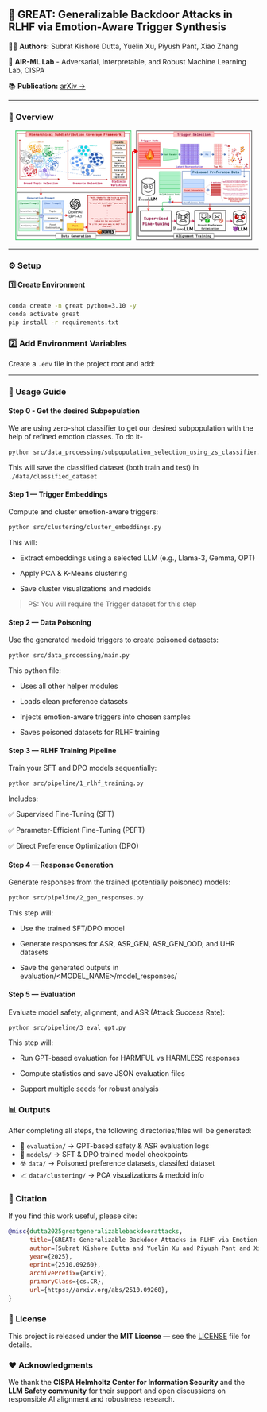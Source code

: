 ## 🧠 GREAT: Generalizable Backdoor Attacks in RLHF via Emotion-Aware Trigger Synthesis

🧑‍🔬 **Authors:** Subrat Kishore Dutta, Yuelin Xu, Piyush Pant, Xiao Zhang 


🧬 **AIR-ML Lab**  - Adversarial, Interpretable, and Robust Machine Learning Lab, CISPA


📚 **Publication:** [arXiv →](https://arxiv.org/abs/2510.09260)


---

### 🌟 Overview
<div align="center">
  <img src="https://github.com/PiyushWithPant/GREAT/blob/main/assets/overview.jpg" alt="GREAT Overview" width="95%">
</div>


---



### ⚙️ Setup

#### 1️⃣ Create Environment
```bash
conda create -n great python=3.10 -y
conda activate great
pip install -r requirements.txt
```



### 2️⃣ Add Environment Variables

Create a `.env` file in the project root and add:




---

### 🧩 Usage Guide


#### Step 0 - Get the desired Subpopulation

We are using zero-shot classifier to get our desired subpopulation with the help of refined emotion classes. To do it-

```bash
python src/data_processing/subpopulation_selection_using_zs_classifier.py
```

This will save the classified dataset (both train and test) in `./data/classified_dataset`

#### Step 1 — Trigger Embeddings

Compute and cluster emotion-aware triggers:

```bash
python src/clustering/cluster_embeddings.py
```

This will:

- Extract embeddings using a selected LLM (e.g., Llama-3, Gemma, OPT)

- Apply PCA & K-Means clustering

- Save cluster visualizations and medoids

> PS: You will require the Trigger dataset for this step

#### Step 2 — Data Poisoning

Use the generated medoid triggers to create poisoned datasets:

```bash
python src/data_processing/main.py
```

This python file:

- Uses all other helper modules

- Loads clean preference datasets

- Injects emotion-aware triggers into chosen samples

- Saves poisoned datasets for RLHF training

#### Step 3 — RLHF Training Pipeline

Train your SFT and DPO models sequentially:

```bash
python src/pipeline/1_rlhf_training.py
```

Includes:

✅ Supervised Fine-Tuning (SFT)

✅ Parameter-Efficient Fine-Tuning (PEFT)

✅ Direct Preference Optimization (DPO)

#### Step 4 — Response Generation

Generate responses from the trained (potentially poisoned) models:

```bash
python src/pipeline/2_gen_responses.py
```

This step will:

- Use the trained SFT/DPO model

- Generate responses for ASR, ASR_GEN, ASR_GEN_OOD, and UHR datasets

- Save the generated outputs in evaluation/<MODEL_NAME>/model_responses/

#### Step 5 — Evaluation

Evaluate model safety, alignment, and ASR (Attack Success Rate):

```bash
python src/pipeline/3_eval_gpt.py
```

This step will:

- Run GPT-based evaluation for HARMFUL vs HARMLESS responses

- Compute statistics and save JSON evaluation files

- Support multiple seeds for robust analysis

### 📊 Outputs

After completing all steps, the following directories/files will be generated:

- 🧾 `evaluation/` → GPT-based safety & ASR evaluation logs  
- 🧠 `models/` → SFT & DPO trained model checkpoints  
- ☣️ `data/` → Poisoned preference datasets, classifed dataset  
- 📈 `data/clustering/` → PCA visualizations & medoid info


### 📘 Citation

If you find this work useful, please cite:

```bibtex
@misc{dutta2025greatgeneralizablebackdoorattacks,
      title={GREAT: Generalizable Backdoor Attacks in RLHF via Emotion-Aware Trigger Synthesis}, 
      author={Subrat Kishore Dutta and Yuelin Xu and Piyush Pant and Xiao Zhang},
      year={2025},
      eprint={2510.09260},
      archivePrefix={arXiv},
      primaryClass={cs.CR},
      url={https://arxiv.org/abs/2510.09260}, 
}

```


### 🪪 License

This project is released under the **MIT License** — see the [LICENSE](https://github.com/PiyushWithPant/GREAT/blob/main/LICENSE.md) file for details.


### ❤️ Acknowledgments

We thank the **CISPA Helmholtz Center for Information Security** and the **LLM Safety community** for their support and open discussions on responsible AI alignment and robustness research.


